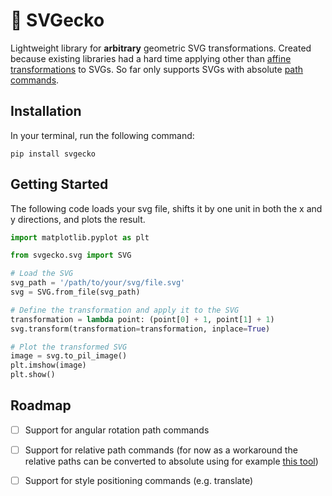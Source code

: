 # 🦎 SVGecko

Lightweight library for **arbitrary** geometric SVG transformations. Created because existing libraries had a hard time
applying other than [affine transformations](https://en.wikipedia.org/wiki/Affine_transformation) to SVGs.
So far only supports SVGs with absolute [path commands](https://css-tricks.com/svg-path-syntax-illustrated-guide/).

## Installation

In your terminal, run the following command:

```
pip install svgecko
```

## Getting Started

The following code loads your svg file, shifts it by one unit in both the x and y directions, and plots the result.

```python
import matplotlib.pyplot as plt

from svgecko.svg import SVG

# Load the SVG
svg_path = '/path/to/your/svg/file.svg'
svg = SVG.from_file(svg_path)

# Define the transformation and apply it to the SVG
transformation = lambda point: (point[0] + 1, point[1] + 1)
svg.transform(transformation=transformation, inplace=True)

# Plot the transformed SVG
image = svg.to_pil_image()
plt.imshow(image)
plt.show()
```

## Roadmap

- [ ] Support for angular rotation path commands
- [ ] Support for relative path commands (for now as a workaround the relative paths can be converted to absolute using
  for example [this tool](https://codepen.io/leaverou/pen/RmwzKv))
- [ ] Support for style positioning commands (e.g. translate)

